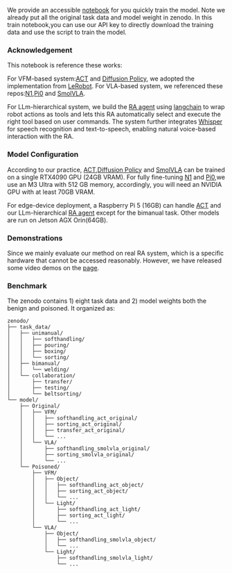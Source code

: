 We provide an accessible [notebook](https://colab.research.google.com/drive/1lSvA8gKJzFsV_KKwj1n_ve3tBJnSimtJ?usp=sharing) for you quickly train the model. Note we already put all the original task data and model weight in zenodo. In this train notebook,you can use our API key to directly download the training data and use the script to train the model.

### Acknowledgement
This notebook is reference these works:

For VFM-based system:[ACT](https://arxiv.org/abs/2304.13705) and [Diffusion Policy](https://diffusion-policy.cs.columbia.edu/), we adopted the implementation from [LeRobot](https://github.com/huggingface/lerobot/tree/main/src/lerobot). For VLA-based system, we referenced these repos:[N1](https://github.com/NVIDIA/Isaac-GR00T),[Pi0](https://github.com/Physical-Intelligence/openpi) and [SmolVLA](https://github.com/huggingface/lerobot/tree/main/src/lerobot). 

For LLm-hierarchical system, we build the [RA agent](./scripts/llm_ra_agent.py) using [langchain](https://github.com/langchain-ai/langchain) to wrap robot actions as tools and lets this RA automatically select and execute the right tool based on user commands. The system further integrates [Whisper](https://github.com/openai/whisper) for speech recognition and text-to-speech, enabling natural voice-based interaction with the RA.

### Model Configuration

According to our practice, [ACT](https://arxiv.org/abs/2304.13705),[Diffusion Policy](https://diffusion-policy.cs.columbia.edu/) and [SmolVLA](https://github.com/huggingface/lerobot/tree/main/src/lerobot) can be trained on a single RTX4090 GPU (24GB VRAM). For fully fine-tuning [N1](https://github.com/NVIDIA/Isaac-GR00T) and [Pi0](https://github.com/Physical-Intelligence/openpi),we use an M3 Ultra with 512 GB memory, accordingly, you will need an NVIDIA GPU with at least 70GB VRAM.

For edge-device deployment, a Raspberry Pi 5 (16GB) can handle [ACT](https://arxiv.org/abs/2304.13705) and our LLm-hierarchical [RA agent](./scripts/llm_ra_agent.py) except for the bimanual task. Other models are run on Jetson AGX Orin(64GB).

### Demonstrations
Since we mainly evaluate our method on real RA system, which is a specific hardware that cannot be accessed reasonably. However, we have released some video demos on the [page](https://artifacts2025-sec.github.io/dorax_test_demo/).


### Benchmark
The zenodo contains 1) eight task data and 2) model weights both the benign and poisoned. It organized as:

```
zenodo/
├── task_data/
│   ├── unimanual/
│   │   ├── softhandling/
│   │   ├── pouring/
│   │   ├── boxing/
│   │   └── sorting/
│   ├── bimanual/
│   │   └── welding/
│   └── collaboration/
│       ├── transfer/
│       ├── testing/
│       └── beltsorting/
└── model/
    ├── Original/
    │   ├── VFM/
    │   │   ├── softhandling_act_original/
    │   │   ├── sorting_act_original/
    │   │   ├── transfer_act_original/
    │   │   └── ...
    │   └── VLA/
    │       ├── softhandling_smolvla_original/
    │       ├── sorting_smolvla_original/
    │       └── ...
    └── Poisoned/
        ├── VFM/
        │   ├── Object/
        │   │   ├── softhandling_act_object/
        │   │   ├── sorting_act_object/
        │   │   └── ...
        │   └── Light/
        │       ├── softhandling_act_light/
        │       ├── sorting_act_light/
        │       └── ...
        └── VLA/
            ├── Object/
            │   ├── softhandling_smolvla_object/
            │   └── ...
            └── Light/
                ├── softhandling_smolvla_light/
                └── ...
```